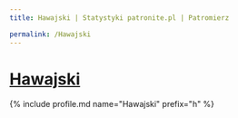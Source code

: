 ```yaml
---
title: Hawajski | Statystyki patronite.pl | Patromierz

permalink: /Hawajski
---
```


# [Hawajski](https://patronite.pl/Hawajski)

{% include profile.md name="Hawajski" prefix="h" %}
